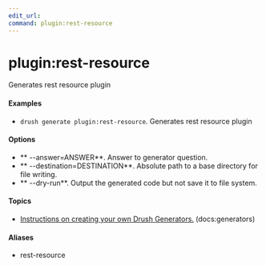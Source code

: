 ```yaml
---
edit_url: 
command: plugin:rest-resource
---
```

# plugin:rest-resource

Generates rest resource plugin

#### Examples

- <code>drush generate plugin:rest-resource</code>. Generates rest resource plugin

#### Options

- ** --answer=ANSWER**. Answer to generator question.
- ** --destination=DESTINATION**. Absolute path to a base directory for file writing.
- ** --dry-run**. Output the generated code but not save it to file system.

#### Topics

- [Instructions on creating your own Drush Generators.](../../vendor/drush/drush/docs/generators.md) (docs:generators)

#### Aliases

- rest-resource

